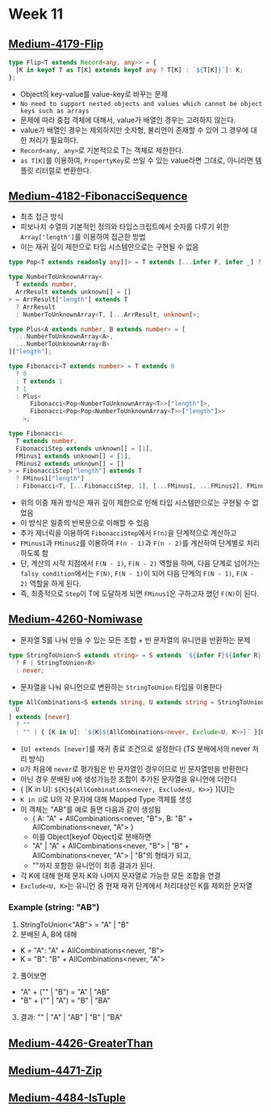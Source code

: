 # Week 11

## [Medium-4179-Flip](./medium/4179-flip.ts)

```ts
type Flip<T extends Record<any, any>> = {
  [K in keyof T as T[K] extends keyof any ? T[K] : `${T[K]}`]: K;
};
```

- Object의 key-value를 value-key로 바꾸는 문제
- `No need to support nested objects and values which cannot be object keys such as arrays`
- 문제에 따라 중첩 객체에 대해서, value가 배열인 경우는 고려하지 않는다.
- value가 배열인 경우는 제외하지만 숫자형, 불리언이 존재할 수 있어 그 경우에 대한 처리가 필요하다.
- `Record<any, any>`로 기본적으로 T는 객체로 제한한다.
- `as T[K]`를 이용하여, `PropertyKey`로 쓰일 수 있는 value라면 그대로, 아니라면 템플릿 리터럴로 변환한다.

## [Medium-4182-FibonacciSequence](./medium/4182-fibonacci-sequence.ts)

- 최초 접근 방식
- 피보나치 수열의 기본적인 정의와 타입스크립트에서 숫자를 다루기 위한 `Array['length']`를 이용하여 접근한 방법
- 이는 재귀 깊이 제한으로 타입 시스템만으로는 구현될 수 없음

```ts
type Pop<T extends readonly any[]> = T extends [...infer F, infer _] ? F : [];

type NumberToUnknownArray<
  T extends number,
  ArrResult extends unknown[] = []
> = ArrResult["length"] extends T
  ? ArrResult
  : NumberToUnknownArray<T, [...ArrResult, unknown]>;

type Plus<A extends number, B extends number> = [
  ...NumberToUnknownArray<A>,
  ...NumberToUnknownArray<B>
]["length"];

type Fibonacci<T extends number> = T extends 0
  ? 0
  : T extends 1
  ? 1
  : Plus<
      Fibonacci<Pop<NumberToUnknownArray<T>>["length"]>,
      Fibonacci<Pop<Pop<NumberToUnknownArray<T>>["length"]>>
    >;
```

```ts
type Fibonacci<
  T extends number,
  FibonacciStep extends unknown[] = [1],
  FMinus1 extends unknown[] = [1],
  FMinus2 extends unknown[] = []
> = FibonacciStep["length"] extends T
  ? FMinus1["length"]
  : Fibonacci<T, [...FibonacciStep, 1], [...FMinus1, ...FMinus2], FMinus1>;
```

- 위의 이중 재귀 방식은 재귀 깊이 제한으로 인해 타입 시스템만으로는 구현될 수 없었음
- 이 방식은 일종의 반복문으로 이해할 수 있음
- 추가 제너릭을 이용하여 `FibonacciStep`에서 `F(n)`을 단계적으로 계산하고
- `FMinus1`과 `FMinus2`를 이용하여 `F(n - 1)`과 `F(n - 2)`를 계산하여 단계별로 처리하도록 함
- 단, 계산의 시작 지점에서 `F(N - 1)`, `F(N - 2)` 역할을 하며, 다음 단계로 넘어가는 `falsy condition`에서는 `F(N)`, `F(N - 1)`이 되어 다음 단계의 `F(N - 1)`, `F(N - 2)` 역할을 하게 된다.
- 즉, 최종적으로 `Step`이 T에 도달하게 되면 `FMinus1`은 구하고자 했던 `F(N)`이 된다.

## [Medium-4260-Nomiwase](./medium/4260-nomiwase.ts)

- 문자열 S를 나눠 만들 수 있는 모든 조합 + 빈 문자열의 유니언을 반환하는 문제

```ts
type StringToUnion<S extends string> = S extends `${infer F}${infer R}`
  ? F | StringToUnion<R>
  : never;
```

- 문자열을 나눠 유니언으로 변환하는 `StringToUnion` 타입을 이용한다

```ts
type AllCombinations<S extends string, U extends string = StringToUnion<S>> = [
  U
] extends [never]
  ? ""
  : "" | { [K in U]: `${K}${AllCombinations<never, Exclude<U, K>>}` }[U];
```

- `[U] extends [never]`를 재귀 종료 조건으로 설정한다 (TS 분배에서의 never 처리 방식)
- `U`가 처음에 `never`로 평가됨은 빈 문자열인 경우이므로 빈 문자열만을 반환한다
- 아닌 경우 분배된 `U`에 생성가능한 조합이 추가된 문자열을 유니언에 더한다
- { [K in U]: `${K}${AllCombinations<never, Exclude<U, K>>}` }[U]는
- `K in U`로 U의 각 문자에 대해 Mapped Type 객체를 생성
- 이 객체는 "AB"를 예로 들면 다음과 같이 생성됨
  - { A: "A" + AllCombinations<never, "B">, B: "B" + AllCombinations<never, "A"> }
  - 이를 Object[keyof Object]로 분배하면
  - "A" | "A" + AllCombinations<never, "B"> | "B" + AllCombinations<never, "A"> | "B"의 형태가 되고,
  - ""까지 포함한 유니언이 최종 결과가 된다.
- 각 K에 대해 현재 문자 K와 나머지 문자열로 가능한 모든 조합을 연결
- `Exclude<U, K>`는 유니언 중 현재 재귀 단계에서 처리대상인 K를 제외한 문자열

### Example (string: "AB")

1. StringToUnion<"AB"> = "A" | "B"
2. 분배된 A, B에 대해

- K = "A": "A" + AllCombinations<never, "B">
- K = "B": "B" + AllCombinations<never, "A">

2. 풀어보면

- "A" + ("" | "B") = "A" | "AB"
- "B" + ("" | "A") = "B" | "BA"

3. 결과: "" | "A" | "AB" | "B" | "BA"

## [Medium-4426-GreaterThan](./medium/4426-greater-than.ts)

## [Medium-4471-Zip](./medium/4471-zip.ts)

## [Medium-4484-IsTuple](./medium/4484-is-tuple.ts)
